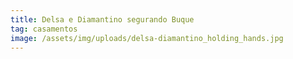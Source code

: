 ```yaml
---
title: Delsa e Diamantino segurando Buque
tag: casamentos
image: /assets/img/uploads/delsa-diamantino_holding_hands.jpg
---
```


